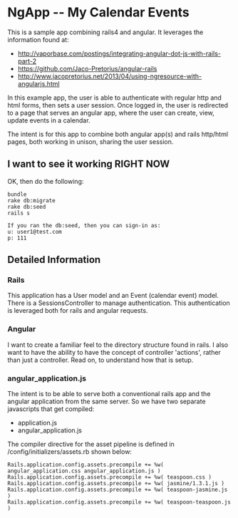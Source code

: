 # NgApp -- My Calendar Events

This is a sample app combining rails4 and angular. It leverages the information found at:

* http://vaporbase.com/postings/integrating-angular-dot-js-with-rails-part-2
* https://github.com/Jaco-Pretorius/angular-rails
* http://www.jacopretorius.net/2013/04/using-ngresource-with-angularjs.html

In this example app, the user is able to authenticate with regular http and html forms,
then sets a user session. Once logged in, the user is redirected to a page that serves
an angular app, where the user can create, view, update events in a calendar.

The intent is for this app to combine both angular app(s) and rails http/html pages, both
working in unison, sharing the user session.


## I want to see it working RIGHT NOW

OK, then do the following:

```
bundle
rake db:migrate
rake db:seed
rails s

If you ran the db:seed, then you can sign-in as:
u: user1@test.com
p: 111

```


## Detailed Information


### Rails
This application has a User model and an Event (calendar event) model. There is a
SessionsController to manage authentication. This authentication is leveraged both
for rails and angular requests.

### Angular
I want to create a familiar feel to the directory structure found in rails. I also want to
have the ability to have the concept of controller 'actions', rather than just a controller.
Read on, to understand how that is setup.

### angular_application.js
The intent is to be able to serve both a conventional rails app and the angular application
from the same server. So we have two separate javascripts that get compiled:

* application.js
* angular_application.js

The compiler directive for the asset pipeline is defined in /config/initializers/assets.rb
shown below:

```
Rails.application.config.assets.precompile += %w( angular_application.css angular_application.js )
Rails.application.config.assets.precompile += %w( teaspoon.css )
Rails.application.config.assets.precompile += %w( jasmine/1.3.1.js )
Rails.application.config.assets.precompile += %w( teaspoon-jasmine.js )
Rails.application.config.assets.precompile += %w( teaspoon-teaspoon.js )
```

